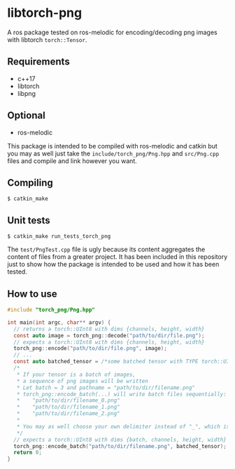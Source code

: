 # libtorch-png

A ros package tested on ros-melodic for encoding/decoding png images with libtorch `torch::Tensor`.

## Requirements

- c++17
- libtorch
- libpng

## Optional

- ros-melodic

This package is intended to be compiled with ros-melodic and catkin but you may as well just take the `include/torch_png/Png.hpp` and `src/Png.cpp` files and compile and link however you want.

## Compiling

```ssh
$ catkin_make
```

## Unit tests

```ssh
$ catkin_make run_tests_torch_png
```

The `test/PngTest.cpp` file is ugly because its content aggregates the content of files from a greater project. It has been included in this repository just to show how the package is intended to be used and how it has been tested. 

## How to use

```c
#include "torch_png/Png.hpp"

int main(int argc, char** argv) {
  // returns a torch::UInt8 with dims {channels, height, width}
  const auto image = torch_png::decode("path/to/dir/file.png");
  // expects a torch::UInt8 with dims {channels, height, width}
  torch_png::encode("path/to/dir/file.png", image);
  // ...
  const auto batched_tensor = /*some batched tensor with TYPE torch::UInt8 and DIMS {batch, channels, height, width}*/
  /*
   * If your tensor is a batch of images, 
   * a sequence of png images will be written
   * Let batch = 3 and pathname = "path/to/dir/filename.png"
   * torch_png::encode_batch(...) will write batch files sequentially:
   *    "path/to/dir/filename_0.png"
   *    "path/to/dir/filename_1.png"
   *    "path/to/dir/filename_2.png"
   *
   * You may as well choose your own delimiter instead of "_", which is the default one.
   */
  // expects a torch::UInt8 with dims {batch, channels, height, width}
  torch_png::encode_batch("path/to/dir/filename.png", batched_tensor);
  return 0;
}
```